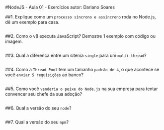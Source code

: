 #NodeJS - Aula 01 - Exercícios
autor: Dariano Soares

##1. Explique como um `processo síncrono e assíncrono` roda no Node.js, dê um exemplo para casa.
```

```
##2. Como o v8 executa JavaScript? Demostre 1 exemplo com código ou imagem.
```

```

##3. Qual a diferença entre um sitema `single` para um `multi-thread`?
```

```
##4. Como a `Thread Pool` tem um tamanho `padrão de 4`, o que acontece se você `enviar 5 requisições` ao banco?
```

```
##5. Como você `venderia o peixe do Node.js` na sua empresa para tentar convencer seu chefe da sua adoção?
```

```
##6. Qual a versão do seu `node`?
```

```
##7. Qual a versão do seu `npm`?